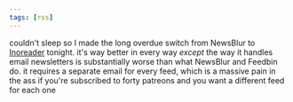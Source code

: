 ```yaml
---
tags: [rss]
---
```


couldn't sleep so I made the long overdue switch from NewsBlur to [Inoreader](https://inoreader.com/) tonight. it's way better in every way *except* the way it handles email newsletters is substantially worse than what NewsBlur and Feedbin do. it requires a separate email for every feed, which is a massive pain in the ass if you're subscribed to forty patreons and you want a different feed for each one
